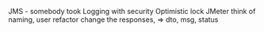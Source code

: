 JMS - somebody took
Logging with security
Optimistic lock
JMeter
think of naming,
user refactor
change the responses, => dto, msg, status